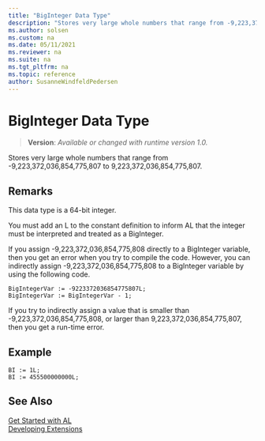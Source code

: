 ```yaml
---
title: "BigInteger Data Type"
description: "Stores very large whole numbers that range from -9,223,372,036,854,775,807 to 9,223,372,036,854,775,807."
ms.author: solsen
ms.custom: na
ms.date: 05/11/2021
ms.reviewer: na
ms.suite: na
ms.tgt_pltfrm: na
ms.topic: reference
author: SusanneWindfeldPedersen
---
```

[//]: # (START>DO_NOT_EDIT)
[//]: # (IMPORTANT:Do not edit any of the content between here and the END>DO_NOT_EDIT.)
[//]: # (Any modifications should be made in the .xml files in the ModernDev repo.)
# BigInteger Data Type
> **Version**: _Available or changed with runtime version 1.0._

Stores very large whole numbers that range from -9,223,372,036,854,775,807 to 9,223,372,036,854,775,807.




[//]: # (IMPORTANT: END>DO_NOT_EDIT)

## Remarks  
 This data type is a 64-bit integer.  

 You must add an L to the constant definition to inform AL that the integer must be interpreted and treated as a BigInteger.  

 If you assign -9,223,372,036,854,775,808 directly to a BigInteger variable, then you get an error when you try to compile the code. However, you can indirectly assign -9,223,372,036,854,775,808 to a BigInteger variable by using the following code.  

```AL  
BigIntegerVar := -9223372036854775807L;  
BigIntegerVar := BigIntegerVar - 1;  
```  

 If you try to indirectly assign a value that is smaller than -9,223,372,036,854,775,808, or larger than 9,223,372,036,854,775,807, then you get a run-time error.  

## Example  

```AL  
BI := 1L;  
BI := 455500000000L;  
```  

## See Also

[Get Started with AL](../../devenv-get-started.md)  
[Developing Extensions](../../devenv-dev-overview.md)  